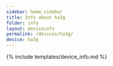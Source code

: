 ```yaml
---
sidebar: home_sidebar
title: Info about ha3g
folder: info
layout: deviceinfo
permalink: /devices/ha3g/
device: ha3g
---
```

{% include templates/device_info.md %}
